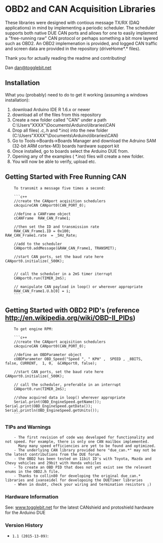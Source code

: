 # OBD2 and CAN Acquisition Libraries

These libraries were designed with contious message TX/RX (DAQ applications) in mind by implementing a periodic scheduler.
The scheduler supports both native DUE CAN ports and allows for one to easily implement a "free-running raw" CAN protocol
or perhaps something a bit more layered such as OBD2. An OBD2 implemenation is provided, and logged CAN traffic and screen 
data are provided in the repository (driveHome*.* files). 

Thank you for actually reading the readme and contributing!
                                                                                      
Dan
dan@togglebit.net


## Installation
What you (probably) need to do to get it working (assuming a windows installation):
1. download Arduino IDE R 1.6.x or newer
2. download all of the files from this repository
3. Create a new folder called "CAN" under a path C:\Users\"XXXX"\Documents\Arduino\libraries\CAN
4. Drop all files( *.c,*.h and *.ino) into the new folder (C:\Users\"XXXX"\Documents\Arduino\libraries\CAN) 
5. Go to Tools->Boards->Boards Manager and download the Adruino SAM (32-bit ARM cortex-M3) boards hardware support kit
6. Once installed, go to boards select the Arduino DUE from.  
7. Opening any of the examples ( *.ino) files will create a new folder. 
8. You will now be able to verify, upload etc.

## Getting Started with Free Running CAN

        To transmit a message five times a second:        

        ```c++
        //create the CANport acqisition schedulers
        cAcquireCAN CANport0(CAN_PORT_0);
        
        //define a CANFrame object 
        cCANFrame  RAW_CAN_Frame1;
        
        //then set the ID and transmission rate 
        RAW_CAN_Frame1.ID = 0x100;
	RAW_CAN_Frame1.rate  = _5Hz_Rate;
        
        //add to the scheduler 
        CANport0.addMessage(&RAW_CAN_Frame1, TRANSMIT);

        //start CAN ports, set the baud rate here
	CANport0.initialize(_500K);

        
        // call the scheduler in a 2mS timer iterrupt
        CANport0.run(TIMER_2mS);
        
        // manipulate CAN payload in loop() or wherever appropriate
        RAW_CAN_Frame1.U.b[0] = i;
        ```

## Getting Started with OBD2 PID's (reference http://en.wikipedia.org/wiki/OBD-II_PIDs)

        To get engine RPM:        

        ```c++
        //create the CANport acqisition schedulers
        cAcquireCAN CANport0(CAN_PORT_0);
        
        //define an OBDParameter object 
        cOBDParameter OBD_Speed("Speed ", " KPH" ,  SPEED , _8BITS,  false, CURRENT,  1, 0,  &CANport0, false);
        
        //start CAN ports, set the baud rate here
	CANport0.initialize(_500K);
        
        // call the scheduler, preferable in an interrupt
        CANport0.run(TIMER_2mS);
        
        //show acquired data in loop() wherever appropriate
        Serial.print(OBD_EngineSpeed.getName()); 
	Serial.print(OBD_EngineSpeed.getData());
	Serial.println(OBD_EngineSpeed.getUnits());
        ```
### TIPs and Warnings
        - The first revision of code was developed for functionality and not speed. For example, there is only one CAN mailbox implemented.
          Many many speed efficiencies are yet to be found and optimized.
        - The underlying CAN library provided here "due_can.*" may not be the latest contributions from the DUE forum.
        - the OBD2 has been tested on 11bit ID's with Toyota, Mazda and Chevy vehicles and 29bit with Honda vehicles
        - To create an OBD PID that does not yet exist see the relevant enums in the OBD2.h file.  
        - Thanks to collin80 for developing the original due_can.* libraries and ivanseidel for developoing the DUETimer libraries
        - When in doubt, check your wiring and termination resistors ;)

### Hardware Information

See: www.togglebit.net for the latest CANshield and protoshield hardware for the Arduino DUE

### Version History

* `1.1 (2015-13-09)`:


